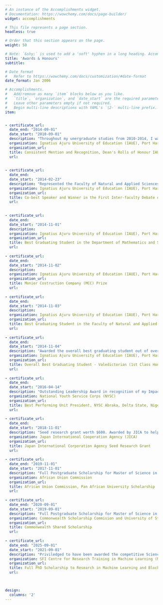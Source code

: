 ```yaml
---
# An instance of the Accomplishments widget.
# Documentation: https://wowchemy.com/docs/page-builder/
widget: accomplishments

# This file represents a page section.
headless: true

# Order that this section appears on the page.
weight: 50

# Note: `&shy;` is used to add a 'soft' hyphen in a long heading. Accomplish&shy;ments
title: 'Awards & Honours'
subtitle:

# Date format
#   Refer to https://wowchemy.com/docs/customization/#date-format
date_format: Jan 2006

# Accomplishments.
#   Add/remove as many `item` blocks below as you like.
#   `title`, `organization`, and `date_start` are the required parameters.
#   Leave other parameters empty if not required.
#   Begin multi-line descriptions with YAML's `|2-` multi-line prefix.
item:


- certificate_url: 
  date_end: "2014-09-01"
  date_start: "2010-09-01"
  description: "Throughout my unergraduate studies from 2010-2014, I was consistently in the Dean's Rolls of Honour for outstanding academic performance and character."
  organization: Ignatius Ajuru University of Education (IAUE), Port Harcourt, Nigeria.
  organization_url: 
  title: Consistent Mention and Recognition, Dean's Rolls of Honour IAUE
  url: 
  
 
- certificate_url: 
  date_end: 
  date_start: "2014-02-23"
  description: "Represented the Faculty of Natural and Applied Sciences as the Chief Speaker, in the first Inter-Faculty Debate and was awarded the co-best speaker of the tournament. "
  organization: Ignatius Ajuru University of Education (IAUE), Port Harcourt, Nigeria.
  organization_url: 
  title: Co-best Speaker and Winner in the First Inter-faculty Debate of IAUE
  url: 
  
  
- certificate_url: 
  date_end: 
  date_start: "2014-11-01"
  description: 
  organization: Ignatius Ajuru University of Education (IAUE), Port Harcourt, Nigeria.
  organization_url: 
  title: Best Graduating Student in the Department of Mathematics and Statistics
  url: 
  
- certificate_url: 
  date_end: 
  date_start: "2014-11-02"
  description: 
  organization: Ignatius Ajuru University of Education (IAUE), Port Harcourt, Nigeria.
  organization_url: 
  title: Monier Costruction Company (MCC) Prize 
  url: 
  
- certificate_url: 
  date_end: 
  date_start: "2014-11-03"
  description: 
  organization: Ignatius Ajuru University of Education (IAUE), Port Harcourt, Nigeria.
  organization_url: 
  title: Best Graduating Student in the Faculty of Natural and Applied Sciences
  url: 
  
- certificate_url: 
  date_end: 
  date_start: "2014-11-04"
  description: "Awarded the overall best graduating student out of over 3,000 students for 2013/2014 academic session, IAUE."
  organization: Ignatius Ajuru University of Education (IAUE), Port Harcourt, Nigeria.
  organization_url: 
  title: Overall Best Graduating Student - Valedictorian (1st Class Honours)	
  url: 
  
- certificate_url: 
  date_end: 
  date_start: "2016-04-14"
  description: "Outstanding Leadership Award in recognition of my Impactful and Selfless Community Development Service."
  organization: National Youth Service Corps (NYSC)
  organization_url: 
  title: Best Performing Unit President, NYSC Abraka, Delta State, Nigeria. 
  url: 
  
- certificate_url: 
  date_end: 
  date_start: "2018-11-01"
  description: "Seed research grant worth $600. Awarded by JICA to help me kick start my research at PAUSTI."
  organization: Japan International Cooperation Agency (JICA)
  organization_url: 
  title: Japan International Corporation Agency Seed Research Grant
  url: 
  
- certificate_url: 
  date_end: "2019-11-01"
  date_start: "2017-11-01"
  description: "Full Postgraduate Scholarship for Master of Science in Financial Mathematics at PAUSTI, Nairobi, Kenya sponsored by the African Union Commission."
  organization: African Union Commission
  organization_url: 
  title: African Union Commission, Pan African University Scholarship 
  url: 
  
- certificate_url: 
  date_end: "2020-09-01"
  date_start: "2019-09-01"
  description: "Full Postgraduate Scholarship for Master of Science in Financial Technology (FinTech) sponsored by the Commonwealth Scholarship Commission (CSC) in partnership with the University of Stirling, Scotland, UK."
  organization: Commonwealth Scholarship Commision and University of Stirling, UK.
  organization_url: 
  title: Commonwealth Shared Scholarship  
  url: 
  
- certificate_url: 
  date_end: "2025-09-01"
  date_start: "2021-09-01"
  description: "Priviledged to have been awarded the competitive Science Foundation Ireland (SFI) full PhD scholarship to research in Machine Learning and Blockchain Technology at the Centre for Research Training in Machine Learning (ML-Labs), University College Dublin, Ireland."
  organization: SFI Centre for Research Training in Machine Learning (ML-Labs) 
  organization_url: 
  title: Full PhD Scholarship to Research in Machine Learning and Blockchain Technology  
  url: 
  
  

design:
  columns: '2' 
---
```

